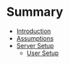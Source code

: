 # Summary

* [Introduction](README.md)
* [Assumptions](assumptions.md)
* [Server Setup](server_setup.md)
  * [User Setup](server_setup.md#user-setup)
